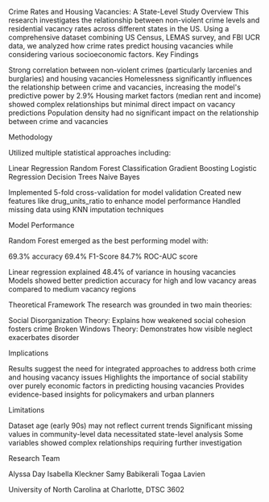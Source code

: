 Crime Rates and Housing Vacancies: A State-Level Study
Overview
This research investigates the relationship between non-violent crime levels and residential vacancy rates across different states in the US. Using a comprehensive dataset combining US Census, LEMAS survey, and FBI UCR data, we analyzed how crime rates predict housing vacancies while considering various socioeconomic factors.
Key Findings

Strong correlation between non-violent crimes (particularly larcenies and burglaries) and housing vacancies
Homelessness significantly influences the relationship between crime and vacancies, increasing the model's predictive power by 2.9%
Housing market factors (median rent and income) showed complex relationships but minimal direct impact on vacancy predictions
Population density had no significant impact on the relationship between crime and vacancies

Methodology

Utilized multiple statistical approaches including:

Linear Regression
Random Forest Classification
Gradient Boosting
Logistic Regression
Decision Trees
Naive Bayes


Implemented 5-fold cross-validation for model validation
Created new features like drug_units_ratio to enhance model performance
Handled missing data using KNN imputation techniques

Model Performance

Random Forest emerged as the best performing model with:

69.3% accuracy
69.4% F1-Score
84.7% ROC-AUC score


Linear regression explained 48.4% of variance in housing vacancies
Models showed better prediction accuracy for high and low vacancy areas compared to medium vacancy regions

Theoretical Framework
The research was grounded in two main theories:

Social Disorganization Theory: Explains how weakened social cohesion fosters crime
Broken Windows Theory: Demonstrates how visible neglect exacerbates disorder

Implications

Results suggest the need for integrated approaches to address both crime and housing vacancy issues
Highlights the importance of social stability over purely economic factors in predicting housing vacancies
Provides evidence-based insights for policymakers and urban planners

Limitations

Dataset age (early 90s) may not reflect current trends
Significant missing values in community-level data necessitated state-level analysis
Some variables showed complex relationships requiring further investigation

Research Team

Alyssa Day
Isabella Kleckner
Samy Babikerali
Togaa Lavien

University of North Carolina at Charlotte, DTSC 3602
